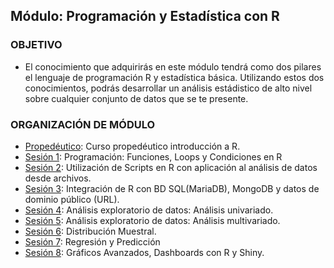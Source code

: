  
## Módulo: Programación y Estadística con R

### OBJETIVO 
 - El conocimiento que adquirirás en este módulo tendrá como dos pilares el lenguaje de programación R y estadística básica. Utilizando estos dos conocimientos, podrás desarrollar un análisis estádistico de alto nivel sobre cualquier conjunto de datos que se te presente.



 ### ORGANIZACIÓN DE MÓDULO 
 
 - [Propedéutico](Sesion-01): Curso propedéutico introducción a R.
 - [Sesión 1](Sesion-01): Programación: Funciones, Loops y Condiciones en R  
 - [Sesión 2](Sesion-02): Utilización de Scripts en R con aplicación al análisis de datos desde archivos.  
 - [Sesión 3](Sesion-03): Integración de R con BD SQL(MariaDB), MongoDB y datos de dominio público (URL).  
 - [Sesión 4](Sesion-04): Análisis exploratorio de datos: Análisis univariado.  
 - [Sesión 5](Sesion-05): Análisis exploratorio de datos: Análisis multivariado. 
 - [Sesión 6](Sesion-06): Distribución Muestral.
 - [Sesión 7](Sesion-07): Regresión y Predicción  
 - [Sesión 8](Sesion-08): Gráficos Avanzados, Dashboards con R y Shiny. 


